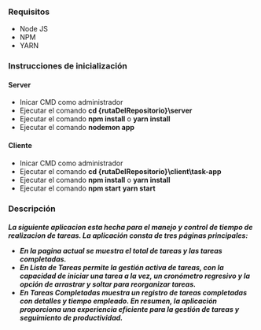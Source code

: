 <h3>Requisitos</h3>
<ul>
  <li>Node JS</li>
  <li>NPM</li>
  <li>YARN</li>
</ul>
<h3>Instrucciones de inicialización</h3>
<h4>Server</h4>
<ul>
  <li>Inicar CMD como administrador</li>
  <li>Ejecutar el comando <b>cd {rutaDelRepositorio}\server</b></li>
  <li>Ejecutar el comando <b>npm install</b> o <b>yarn install</b></li>
  <li>Ejecutar el comando <b>nodemon app</b> </li>
 </ul>
 <h4>Cliente</h4>
<ul>
  <li>Inicar CMD como administrador</li>
  <li>Ejecutar el comando <b>cd {rutaDelRepositorio}\client\task-app</b></li>
  <li>Ejecutar el comando <b>npm install</b> o <b>yarn install</b></li>
  <li>Ejecutar el comando <b>npm start</b> <b>yarn start</b> </li>
 </ul>
 <h3>Descripción</h3>
 <h5>La siguiente aplicacion esta hecha para el manejo y control de tiempo de realizacion de tareas.
La aplicación consta de tres páginas principales:
   <ul>
  <li>En la pagina actual se muestra el total de tareas y las tareas completadas.</li>
  <li>En Lista de Tareas permite la gestión activa de tareas, con la capacidad de iniciar una tarea a la vez, un cronómetro regresivo y la opción de arrastrar y soltar para reorganizar tareas.</li>
  <li>En Tareas Completadas muestra un registro de tareas completadas con detalles y tiempo empleado. En resumen, la aplicación proporciona una experiencia eficiente para la gestión de tareas y seguimiento de productividad.</li>
 </ul>
  </h5>
